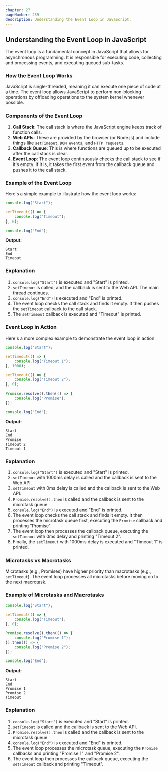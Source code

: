 ```yaml
---
chapter: 27
pageNumber: 259
description: Understanding the Event Loop in JavaScript.
---
```


## Understanding the Event Loop in JavaScript

The event loop is a fundamental concept in JavaScript that allows for asynchronous programming. It is responsible for executing code, collecting and processing events, and executing queued sub-tasks.

### How the Event Loop Works

JavaScript is single-threaded, meaning it can execute one piece of code at a time. The event loop allows JavaScript to perform non-blocking operations by offloading operations to the system kernel whenever possible.

### Components of the Event Loop

1. **Call Stack**: The call stack is where the JavaScript engine keeps track of function calls.
2. **Web APIs**: These are provided by the browser (or Node.js) and include things like `setTimeout`, `DOM events`, and `HTTP requests`.
3. **Callback Queue**: This is where functions are queued up to be executed after the call stack is clear.
4. **Event Loop**: The event loop continuously checks the call stack to see if it's empty. If it is, it takes the first event from the callback queue and pushes it to the call stack.

### Example of the Event Loop

Here's a simple example to illustrate how the event loop works:

```javascript
console.log("Start");

setTimeout(() => {
    console.log("Timeout");
}, 0);

console.log("End");
```

**Output:**
```
Start
End
Timeout
```

### Explanation

1. `console.log("Start")` is executed and "Start" is printed.
2. `setTimeout` is called, and the callback is sent to the Web API. The main thread continues.
3. `console.log("End")` is executed and "End" is printed.
4. The event loop checks the call stack and finds it empty. It then pushes the `setTimeout` callback to the call stack.
5. The `setTimeout` callback is executed and "Timeout" is printed.

### Event Loop in Action

Here's a more complex example to demonstrate the event loop in action:

```javascript
console.log("Start");

setTimeout(() => {
    console.log("Timeout 1");
}, 1000);

setTimeout(() => {
    console.log("Timeout 2");
}, 0);

Promise.resolve().then(() => {
    console.log("Promise");
});

console.log("End");
```

**Output:**
```
Start
End
Promise
Timeout 2
Timeout 1
```

### Explanation

1. `console.log("Start")` is executed and "Start" is printed.
2. `setTimeout` with 1000ms delay is called and the callback is sent to the Web API.
3. `setTimeout` with 0ms delay is called and the callback is sent to the Web API.
4. `Promise.resolve().then` is called and the callback is sent to the microtask queue.
5. `console.log("End")` is executed and "End" is printed.
6. The event loop checks the call stack and finds it empty. It then processes the microtask queue first, executing the `Promise` callback and printing "Promise".
7. The event loop then processes the callback queue, executing the `setTimeout` with 0ms delay and printing "Timeout 2".
8. Finally, the `setTimeout` with 1000ms delay is executed and "Timeout 1" is printed.

### Microtasks vs Macrotasks

Microtasks (e.g., Promises) have higher priority than macrotasks (e.g., `setTimeout`). The event loop processes all microtasks before moving on to the next macrotask.

### Example of Microtasks and Macrotasks

```javascript
console.log("Start");

setTimeout(() => {
    console.log("Timeout");
}, 0);

Promise.resolve().then(() => {
    console.log("Promise 1");
}).then(() => {
    console.log("Promise 2");
});

console.log("End");
```

**Output:**
```
Start
End
Promise 1
Promise 2
Timeout
```

### Explanation

1. `console.log("Start")` is executed and "Start" is printed.
2. `setTimeout` is called and the callback is sent to the Web API.
3. `Promise.resolve().then` is called and the callback is sent to the microtask queue.
4. `console.log("End")` is executed and "End" is printed.
5. The event loop processes the microtask queue, executing the `Promise` callbacks and printing "Promise 1" and "Promise 2".
6. The event loop then processes the callback queue, executing the `setTimeout` callback and printing "Timeout".

